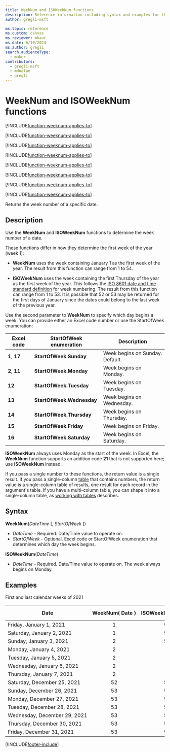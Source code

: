```yaml
---
title: WeekNum and ISOWeekNum functions
description: Reference information including syntax and examples for the WeekNum and ISOWeekNum functions.
author: gregli-msft

ms.topic: reference
ms.custom: canvas
ms.reviewer: mkaur
ms.date: 6/10/2024
ms.author: gregli
search.audienceType: 
  - maker
contributors:
  - gregli-msft
  - mduelae
  - gregli
---
```

# WeekNum and ISOWeekNum functions

[!INCLUDE[function-weeknum-applies-to](includes/function-weeknum-applies-to.md)]

[!INCLUDE[function-weeknum-applies-to](includes/function-weeknum-applies-to.md)]

[!INCLUDE[function-weeknum-applies-to](includes/function-weeknum-applies-to.md)]

[!INCLUDE[function-weeknum-applies-to](includes/function-weeknum-applies-to.md)]

[!INCLUDE[function-weeknum-applies-to](includes/function-weeknum-applies-to.md)]

[!INCLUDE[function-weeknum-applies-to](includes/function-weeknum-applies-to.md)]

[!INCLUDE[function-weeknum-applies-to](includes/function-weeknum-applies-to.md)]

[!INCLUDE[function-weeknum-applies-to](includes/function-weeknum-applies-to.md)]



Returns the week number of a specific date.

## Description

Use the **WeekNum** and **ISOWeekNum** functions to determine the week number of a date.

These functions differ in how they determine the first week of the year (week 1):

- **WeekNum** uses the week containing January 1 as the first week of the year.  The result from this function can range from 1 to 54.

- **ISOWeekNum** uses the week containing the first Thursday of the year as the first week of the year. This follows the [ISO 8601 date and time standard definition](https://en.wikipedia.org/wiki/ISO_week_date) for week numbering.  The result from this function can range from 1 to 53.  It is possible that 52 or 53 may be returned for the first days of January since the dates could belong to the last week of the previous year.

Use the second parameter to **WeekNum** to specify which day begins a week.  You can provide either an Excel code number or use the StartOfWeek enumeration:

| Excel code | StartOfWeek enumeration | Description |
| --- | --- | --- |
| **1**, **17** |**StartOfWeek.Sunday** |Week begins on Sunday.  Default. |
| **2**, **11** |**StartOfWeek.Monday** |Week begins on Monday. |
| **12** |**StartOfWeek.Tuesday** |Week begins on Tuesday. |
| **13** |**StartOfWeek.Wednesday** |Week begins on Wednesday. |
| **14** |**StartOfWeek.Thursday** |Week begins on Thursday. |
| **15** |**StartOfWeek.Friday** |Week begins on Friday. |
| **16** |**StartOfWeek.Saturday** |Week begins on Saturday. |

**ISOWeekNum** always uses Monday as the start of the week.  In Excel, the **WeekNum** function supports an addition code **21** that is not supported here; use **ISOWeekNum** instead.

If you pass a single number to these functions, the return value is a single result.  If you pass a single-column [table](/power-apps/maker/canvas-apps/working-with-tables) that contains numbers, the return value is a single-column table of results, one result for each record in the argument's table. If you have a multi-column table, you can shape it into a single-column table, as [working with tables](/power-apps/maker/canvas-apps/working-with-tables) describes.  

## Syntax

**WeekNum**(*DateTime* [, *StartOfWeek* ])

- *DateTime* - Required.  Date/Time value to operate on.  
- *StartOfWeek* - Optional.  Excel code or StartOfWeek enumeration that determines which day the week begins.

**ISOWeekNum**(*DateTime*)

- *DateTime* - Required.  Date/Time value to operate on.  The week always begins on Monday.

## Examples

First and last calendar weeks of 2021

| Date | WeekNum(&nbsp;Date&nbsp;) | ISOWeekNum(&nbsp;Date&nbsp;) | WeekNum(&nbsp;Date, StartOfWeek.Wednesday&nbsp;) |
|------|:-------:|:-------:|:------:|
| Friday,&nbsp;January&nbsp;1,&nbsp;2021 | 1 | 53 | 1 |
| Saturday,&nbsp;January&nbsp;2,&nbsp;2021 | 1 | 53 | 1 |
| Sunday,&nbsp;January&nbsp;3,&nbsp;2021 | 2 | 53 | 1 |
| Monday,&nbsp;January&nbsp;4,&nbsp;2021 | 2 | 1 | 1 |
| Tuesday,&nbsp;January&nbsp;5,&nbsp;2021 | 2 | 1 | 1 |
| Wednesday,&nbsp;January&nbsp;6,&nbsp;2021 | 2 | 1 | 2 |
| Thursday,&nbsp;January&nbsp;7,&nbsp;2021 | 2 | 1 | 2 |
| Saturday,&nbsp;December&nbsp;25,&nbsp;2021 | 52 | 51 | 52 |
| Sunday,&nbsp;December&nbsp;26,&nbsp;2021 | 53 | 51 | 52 |
| Monday,&nbsp;December&nbsp;27,&nbsp;2021 | 53 | 52 | 52 |
| Tuesday,&nbsp;December&nbsp;28,&nbsp;2021 | 53 | 52 | 52 |
| Wednesday,&nbsp;December&nbsp;29,&nbsp;2021 | 53 | 52 | 53 |
| Thursday,&nbsp;December&nbsp;30,&nbsp;2021 | 53 | 52 | 53 |
| Friday,&nbsp;December&nbsp;31,&nbsp;2021 | 53 | 52 | 53 |

[!INCLUDE[footer-include](../../includes/footer-banner.md)]








